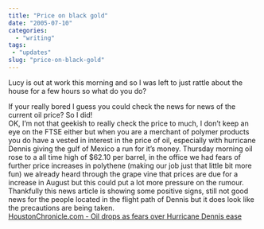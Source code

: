 ```yaml
---
title: "Price on black gold"
date: "2005-07-10"
categories: 
  - "writing"
tags:
 - "updates"
slug: "price-on-black-gold"
---
```


Lucy is out at work this morning and so I was left to just rattle about the house for a few hours so what do you do?

If your really bored I guess you could check the news for news of the current oil price? So I did!  
OK, I’m not that geekish to really check the price to much, I don’t keep an eye on the FTSE either but when you are a merchant of polymer products you do have a vested in interest in the price of oil, especially with hurricane Dennis giving the gulf of Mexico a run for it’s money. Thursday morning oil rose to a all time high of $62.10 per barrel, in the office we had fears of further price increases in polythene (making our job just that little bit more fun) we already heard through the grape vine that prices are due for a increase in August but this could put a lot more pressure on the rumour. Thankfully this news article is showing some positive signs, still not good news for the people located in the flight path of Dennis but it does look like the precautions are being taken.  
[HoustonChronicle.com - Oil drops as fears over Hurricane Dennis ease](https://www.chron.com/cs/CDA/ssistory.mpl/business/3259014)
